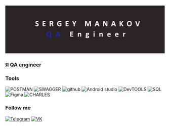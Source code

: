 ![header](https://github.com/serezam/serezam/blob/main/assets/888888.png)

### Я  QA engineer

### Tools
![POSTMAN](https://img.shields.io/badge/-POSTMAN-2d2929?style=for-the-badge&logo=postman)
![SWAGGER](https://img.shields.io/badge/-SWAGGER-2d2929?style=for-the-badge&logo=swagger)
![github](https://img.shields.io/badge/-GITHUB-2d2929?style=for-the-badge&logo=github)
![Android studio](https://img.shields.io/badge/-ANDROID_STUDIO-2d2929?style=for-the-badge&logo=android)
![DevTOOLS](https://img.shields.io/badge/-DEVTOOLS-2d2929?style=for-the-badge&logo=googlechrome)
![SQL](https://img.shields.io/badge/-SQL-2d2929?style=for-the-badge&logo=Mysql)
![Figma](https://img.shields.io/badge/-FIGMA-2d2929?style=for-the-badge&logo=FIGMA)
![CHARLES](https://img.shields.io/badge/-CHARLESPROXY-2d2929?style=for-the-badge&logo=proxy)


### Follow me
[![Telegram](https://img.shields.io/badge/-telegram-2d2929?style=for-the-badge&logo=telegram)](https://t.me/serezam)
[![VK](https://img.shields.io/badge/-VK-2d2929?style=for-the-badge&logo=vk)](https://vk.com/karelin495)
